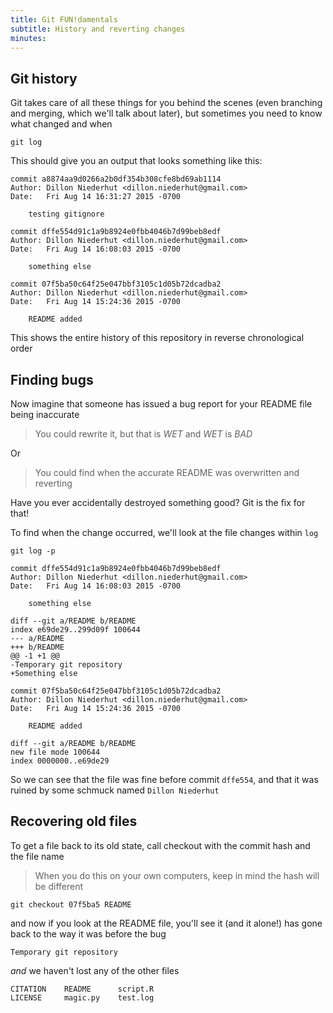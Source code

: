 ```yaml
---
title: Git FUN!damentals
subtitle: History and reverting changes
minutes:
---
```


## Git history

Git takes care of all these things for you behind the scenes (even branching and merging, which we'll talk about later), but sometimes you need to know what changed and when

~~~{.input}
git log
~~~

This should give you an output that looks something like this:

~~~{.output}
commit a8874aa9d0266a2b0df354b308cfe8bd69ab1114
Author: Dillon Niederhut <dillon.niederhut@gmail.com>
Date:   Fri Aug 14 16:31:27 2015 -0700

    testing gitignore

commit dffe554d91c1a9b8924e0fbb4046b7d99beb8edf
Author: Dillon Niederhut <dillon.niederhut@gmail.com>
Date:   Fri Aug 14 16:08:03 2015 -0700

    something else

commit 07f5ba50c64f25e047bbf3105c1d05b72dcadba2
Author: Dillon Niederhut <dillon.niederhut@gmail.com>
Date:   Fri Aug 14 15:24:36 2015 -0700

    README added

~~~

This shows the entire history of this repository in reverse chronological order

## Finding bugs

Now imagine that someone has issued a bug report for your README file being inaccurate

> You could rewrite it, but that is *WET* and *WET* is *BAD*

Or

> You could find when the accurate README was overwritten and reverting

Have you ever accidentally destroyed something good? Git is the fix for that!

To find when the change occurred, we'll look at the file changes within `log`

~~~{.input}
git log -p
~~~

~~~{.output}
commit dffe554d91c1a9b8924e0fbb4046b7d99beb8edf
Author: Dillon Niederhut <dillon.niederhut@gmail.com>
Date:   Fri Aug 14 16:08:03 2015 -0700

    something else

diff --git a/README b/README
index e69de29..299d09f 100644
--- a/README
+++ b/README
@@ -1 +1 @@
-Temporary git repository
+Something else

commit 07f5ba50c64f25e047bbf3105c1d05b72dcadba2
Author: Dillon Niederhut <dillon.niederhut@gmail.com>
Date:   Fri Aug 14 15:24:36 2015 -0700

    README added

diff --git a/README b/README
new file mode 100644
index 0000000..e69de29
~~~

So we can see that the file was fine before commit `dffe554`, and that it was ruined by some schmuck named `Dillon Niederhut`

## Recovering old files

To get a file back to its old state, call checkout with the commit hash and the file name

>When you do this on your own computers, keep in mind the hash will be different

~~~{.input}
git checkout 07f5ba5 README
~~~

and now if you look at the README file, you'll see it (and it alone!) has gone back to the way it was before the bug

~~~{.output}
Temporary git repository
~~~

*and* we haven't lost any of the other files

~~~{.output}
CITATION	README		script.R
LICENSE		magic.py	test.log
~~~
